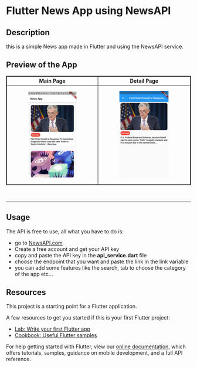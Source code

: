 # Flutter News App using NewsAPI

## Description

this is a simple News app made in Flutter and using the NewsAPI service.

## Preview of the App

<table style="border:1px solid;">
  <tr >
    <th style="text-align: center; border:1px solid;">Main Page</th>
    <th style="text-align: center; border:1px solid;">Detail Page</th>
  </tr>
  <tr >
    <td style="text-align: center; border:1px solid;padding:1em;">
        <img width="60%" src="/Assets/newsapp_main.png">
    </td>
    <td style="text-align: center; border:1px solid;padding:1em;">
         <img width="60%" src="/Assets/newsapp_details.png">
    </td>
  </tr>
  
</table>
<br>
<hr>

## Usage
The API is free to use, all what you have to do is:

* go to <a href="https://newsapi.org/">NewsAPI.com</a>
* Create a free account and get your API key
* copy and paste the API key in the **api_service.dart** file
* choose the endpoint that you want and paste the link in the link variable
* you can add some features like the search, tab to choose the category of the app etc...


## Resources

This project is a starting point for a Flutter application.

A few resources to get you started if this is your first Flutter project:

- [Lab: Write your first Flutter app](https://flutter.dev/docs/get-started/codelab)
- [Cookbook: Useful Flutter samples](https://flutter.dev/docs/cookbook)

For help getting started with Flutter, view our
[online documentation](https://flutter.dev/docs), which offers tutorials,
samples, guidance on mobile development, and a full API reference.
